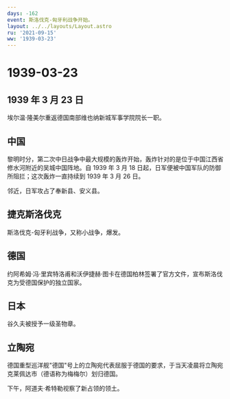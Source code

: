 ```yaml
---
days: -162
event: 斯洛伐克-匈牙利战争开始。
layout: ../../layouts/Layout.astro
ru: '2021-09-15'
ww: '1939-03-23'
---
```


# 1939-03-23

## 1939 年 3 月 23 日

埃尔温·隆美尔重返德国南部维也纳新城军事学院院长一职。

## 中国

黎明时分，第二次中日战争中最大规模的轰炸开始，轰炸针对的是位于中国江西省修水河附近的吴城中国阵地。自
1939 年 3 月 18 日起，日军便被中国军队的防御所阻拦；这次轰炸一直持续到
1939 年 3 月 26 日。

邻近，日军攻占了奉新县、安义县。

## 捷克斯洛伐克

斯洛伐克-匈牙利战争，又称小战争，爆发。

## 德国

约阿希姆·冯·里宾特洛甫和沃伊捷赫·图卡在德国柏林签署了官方文件，宣布斯洛伐克为受德国保护的独立国家。

## 日本

谷久夫被授予一级圣物章。

## 立陶宛

德国重型巡洋舰"德国"号上的立陶宛代表屈服于德国的要求，于当天凌晨将立陶宛克莱佩达市（德语称为梅梅尔）划归德国。

下午，阿道夫·希特勒视察了新占领的领土。